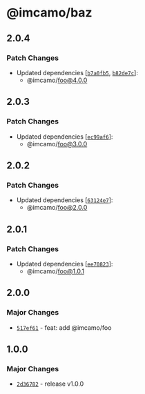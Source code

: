 # @imcamo/baz

## 2.0.4

### Patch Changes

- Updated dependencies [[`b7a0fb5`](https://github.com/imcamo/circular-dependency-package/commit/b7a0fb5e2c847329e42bb2e78256b2cd518a5606), [`b82de7c`](https://github.com/imcamo/circular-dependency-package/commit/b82de7c46b06935355069429ca07d8971c087ea0)]:
  - @imcamo/foo@4.0.0

## 2.0.3

### Patch Changes

- Updated dependencies [[`ec99af6`](https://github.com/imcamo/circular-dependency-package/commit/ec99af624c76863d4e5d2fbbb10ad304b1523dcf)]:
  - @imcamo/foo@3.0.0

## 2.0.2

### Patch Changes

- Updated dependencies [[`63124e7`](https://github.com/imcamo/circular-dependency-package/commit/63124e7c28e7b5bd5d5a29e18695de8a99f69288)]:
  - @imcamo/foo@2.0.0

## 2.0.1

### Patch Changes

- Updated dependencies [[`ee70823`](https://github.com/imcamo/circular-dependency-package/commit/ee70823732ea3f88df50cb3d3b4cfabb8081b1aa)]:
  - @imcamo/foo@1.0.1

## 2.0.0

### Major Changes

- [`517ef61`](https://github.com/imcamo/circular-dependency-package/commit/517ef61c951b710c3eb74b0d289f0a7e22aa5743) - feat: add @imcamo/foo

## 1.0.0

### Major Changes

- [`2d36782`](https://github.com/imcamo/circular-dependency-package/commit/2d3678241073c22ab58f239902c4734c127947a7) - release v1.0.0
